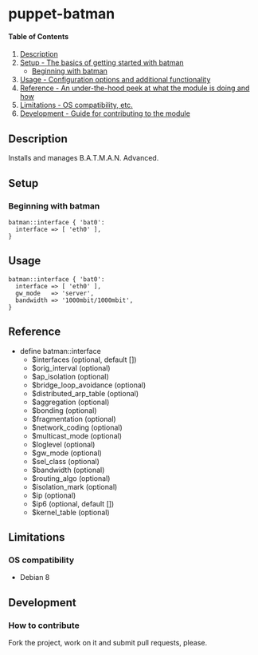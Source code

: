 # puppet-batman

#### Table of Contents

1. [Description](#description)
1. [Setup - The basics of getting started with batman](#setup)
    * [Beginning with batman](#beginning-with-batman)
1. [Usage - Configuration options and additional functionality](#usage)
1. [Reference - An under-the-hood peek at what the module is doing and how](#reference)
1. [Limitations - OS compatibility, etc.](#limitations)
1. [Development - Guide for contributing to the module](#development)

## Description

Installs and manages B.A.T.M.A.N. Advanced.

## Setup

### Beginning with batman

```puppet
batman::interface { 'bat0':
  interface => [ 'eth0' ],
}
```

## Usage

```puppet
batman::interface { 'bat0':
  interface => [ 'eth0' ],
  gw_mode   => 'server',
  bandwidth => '1000mbit/1000mbit',
}
```

## Reference

* define batman::interface
  * $interfaces (optional, default [])
  * $orig\_interval (optional)
  * $ap\_isolation (optional)
  * $bridge\_loop\_avoidance (optional)
  * $distributed\_arp\_table (optional)
  * $aggregation (optional)
  * $bonding (optional)
  * $fragmentation (optional)
  * $network\_coding (optional)
  * $multicast\_mode (optional)
  * $loglevel (optional)
  * $gw\_mode (optional)
  * $sel\_class (optional)
  * $bandwidth (optional)
  * $routing\_algo (optional)
  * $isolation\_mark (optional)
  * $ip (optional)
  * $ip6 (optional, default [])
  * $kernel_table (optional)

## Limitations

### OS compatibility
* Debian 8

## Development

### How to contribute
Fork the project, work on it and submit pull requests, please.

